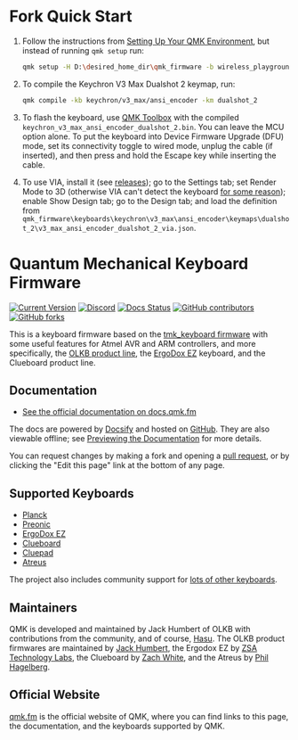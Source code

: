 # Fork Quick Start

1. Follow the instructions from [Setting Up Your QMK Environment](https://docs.qmk.fm/newbs_getting_started), but
   instead of running `qmk setup` run:
   ```bash
   qmk setup -H D:\desired_home_dir\qmk_firmware -b wireless_playground_jrs jacobrshields/keychron_qmk_firmware
   ```

2. To compile the Keychron V3 Max Dualshot 2 keymap, run:
   ```bash
   qmk compile -kb keychron/v3_max/ansi_encoder -km dualshot_2
   ```

3. To flash the keyboard, use [QMK Toolbox](https://qmk.fm/toolbox) with the compiled
   `keychron_v3_max_ansi_encoder_dualshot_2.bin`. You can leave the MCU option alone. To put the keyboard into Device
   Firmware Upgrade (DFU) mode, set its connectivity toggle to wired mode, unplug the cable (if inserted), and then
   press and hold the Escape key while inserting the cable.

4. To use VIA, install it (see [releases](https://github.com/the-via/releases/releases)); go to the Settings tab; set
   Render Mode to 3D (otherwise VIA can't detect the keyboard
   [for some reason](https://github.com/the-via/app/issues/202)); enable Show Design tab; go to the Design tab; and
   load the definition from
   `qmk_firmware\keyboards\keychron\v3_max\ansi_encoder\keymaps\dualshot_2\v3_max_ansi_encoder_dualshot_2_via.json`.

# Quantum Mechanical Keyboard Firmware

[![Current Version](https://img.shields.io/github/tag/qmk/qmk_firmware.svg)](https://github.com/qmk/qmk_firmware/tags)
[![Discord](https://img.shields.io/discord/440868230475677696.svg)](https://discord.gg/Uq7gcHh)
[![Docs Status](https://img.shields.io/badge/docs-ready-orange.svg)](https://docs.qmk.fm)
[![GitHub contributors](https://img.shields.io/github/contributors/qmk/qmk_firmware.svg)](https://github.com/qmk/qmk_firmware/pulse/monthly)
[![GitHub forks](https://img.shields.io/github/forks/qmk/qmk_firmware.svg?style=social&label=Fork)](https://github.com/qmk/qmk_firmware/)

This is a keyboard firmware based on the [tmk\_keyboard firmware](https://github.com/tmk/tmk_keyboard) with some useful features for Atmel AVR and ARM controllers, and more specifically, the [OLKB product line](https://olkb.com), the [ErgoDox EZ](https://ergodox-ez.com) keyboard, and the Clueboard product line.

## Documentation

* [See the official documentation on docs.qmk.fm](https://docs.qmk.fm)

The docs are powered by [Docsify](https://docsify.js.org/) and hosted on [GitHub](/docs/). They are also viewable offline; see [Previewing the Documentation](https://docs.qmk.fm/#/contributing?id=previewing-the-documentation) for more details.

You can request changes by making a fork and opening a [pull request](https://github.com/qmk/qmk_firmware/pulls), or by clicking the "Edit this page" link at the bottom of any page.

## Supported Keyboards

* [Planck](/keyboards/planck/)
* [Preonic](/keyboards/preonic/)
* [ErgoDox EZ](/keyboards/ergodox_ez/)
* [Clueboard](/keyboards/clueboard/)
* [Cluepad](/keyboards/clueboard/17/)
* [Atreus](/keyboards/atreus/)

The project also includes community support for [lots of other keyboards](/keyboards/).

## Maintainers

QMK is developed and maintained by Jack Humbert of OLKB with contributions from the community, and of course, [Hasu](https://github.com/tmk). The OLKB product firmwares are maintained by [Jack Humbert](https://github.com/jackhumbert), the Ergodox EZ by [ZSA Technology Labs](https://github.com/zsa), the Clueboard by [Zach White](https://github.com/skullydazed), and the Atreus by [Phil Hagelberg](https://github.com/technomancy).

## Official Website

[qmk.fm](https://qmk.fm) is the official website of QMK, where you can find links to this page, the documentation, and the keyboards supported by QMK.
